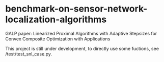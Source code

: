 # benchmark-on-sensor-network-localization-algorithms

GALP paper: Linearized Proximal Algorithms with Adaptive Stepsizes for Convex Composite Optimization with Applications

This project is still under development, to directly use some fuctions, see /test/test_snl_case.py.

